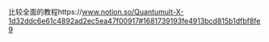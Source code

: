 比较全面的教程https://www.notion.so/Quantumult-X-1d32ddc6e61c4892ad2ec5ea47f00917#1681739193fe4913bcd815b1dfbf8fe9